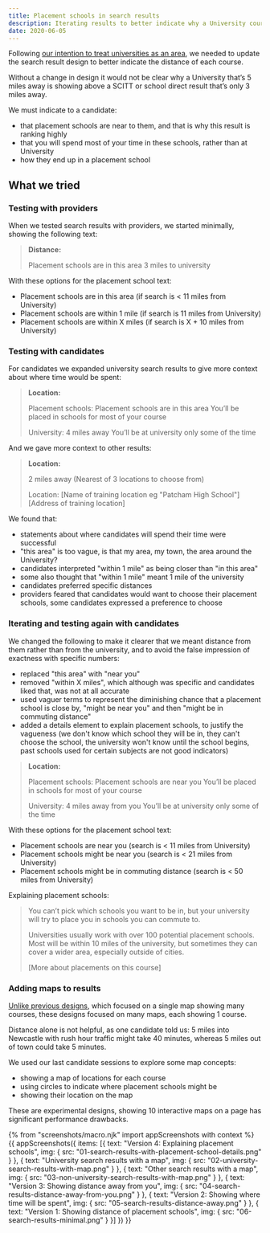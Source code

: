 ```yaml
---
title: Placement schools in search results
description: Iterating results to better indicate why a University course is near to a candidate and trying maps
date: 2020-06-05
---
```


Following [our intention to treat universities as an area](/find-teacher-training/universities-as-an-area/), we needed to update the search result design to better indicate the distance of each course.

Without a change in design it would not be clear why a University that’s 5 miles away is showing above a SCITT or school direct result that’s only 3 miles away.

We must indicate to a candidate:

* that placement schools are near to them, and that is why this result is ranking highly
* that you will spend most of your time in these schools, rather than at University
* how they end up in a placement school

## What we tried

### Testing with providers

When we tested search results with providers, we started minimally, showing the following text:

> __Distance:__
>
> Placement schools are in this area
> 3 miles to university

With these options for the placement school text:

* Placement schools are in this area (if search is < 11 miles from University)
* Placement schools are within 1 mile (if search is 11 miles from University)
* Placement schools are within X miles (if search is X + 10 miles from University)

### Testing with candidates

For candidates we expanded university search results to give more context about where time would be spent:

> __Location:__
>
> Placement schools:
> Placement schools are in this area
> You’ll be placed in schools for most of your course
>
> University:
> 4 miles away
> You’ll be at university only some of the time

And we gave more context to other results:

> __Location:__
>
> 2 miles away
> (Nearest of 3 locations to choose from)
>
> Location:
> [Name of training location eg "Patcham High School"]
> [Address of training location]

We found that:

* statements about where candidates will spend their time were successful
* "this area" is too vague, is that my area, my town, the area around the University?
* candidates interpreted "within 1 mile" as being closer than "in this area"
* some also thought that "within 1 mile" meant 1 mile of the university
* candidates preferred specific distances
* providers feared that candidates would want to choose their placement schools, some candidates expressed a preference to choose

### Iterating and testing again with candidates

We changed the following to make it clearer that we meant distance from them rather than from the university, and to avoid the false impression of exactness with specific numbers:

* replaced "this area" with "near you"
* removed "within X miles", which although was specific and candidates liked that, was not at all accurate
* used vaguer terms to represent the diminishing chance that a placement school is close by, "might be near you" and then "might be in commuting distance"
* added a details element to explain placement schools, to justify the vagueness (we don't know which school they will be in, they can't choose the school, the university won't know until the school begins, past schools used for certain subjects are not good indicators)

> __Location:__
>
> Placement schools:
> Placement schools are near you
> You’ll be placed in schools for most of your course
>
> University:
> 4 miles away from you
> You’ll be at university only some of the time

With these options for the placement school text:

* Placement schools are near you (search is < 11 miles from University)
* Placement schools might be near you (search is < 21 miles from University)
* Placement schools might be in commuting distance (search is < 50 miles from University)

Explaining placement schools:

> You can’t pick which schools you want to be in, but your university will try to place you in schools you can commute to.
>
> Universities usually work with over 100 potential placement schools. Most will be within 10 miles of the university, but sometimes they can cover a wider area, especially outside of cities.
>
> [More about placements on this course]

### Adding maps to results

[Unlike previous designs](/find-teacher-training/map-3/), which focused on a single map showing many courses, these designs focused on many maps, each showing 1 course.

Distance alone is not helpful, as one candidate told us: 5 miles into Newcastle with rush hour traffic might take 40 minutes, whereas 5 miles out of town could take 5 minutes.

We used our last candidate sessions to explore some map concepts:

* showing a map of locations for each course
* using circles to indicate where placement schools might be
* showing their location on the map

These are experimental designs, showing 10 interactive maps on a page has significant performance drawbacks.

{% from "screenshots/macro.njk" import appScreenshots with context %}
{{ appScreenshots({
  items: [{
      text: "Version 4: Explaining placement schools",
      img: { src: "01-search-results-with-placement-school-details.png" }
    }, {
      text: "University search results with a map",
      img: { src: "02-university-search-results-with-map.png" }
    }, {
      text: "Other search results with a map",
      img: { src: "03-non-university-search-results-with-map.png" }
    }, {
      text: "Version 3: Showing distance away from you",
      img: { src: "04-search-results-distance-away-from-you.png" }
    }, {
      text: "Version 2: Showing where time will be spent",
      img: { src: "05-search-results-distance-away.png" }
    }, {
      text: "Version 1: Showing distance of placement schools",
      img: { src: "06-search-results-minimal.png" }
    }]
}) }}
